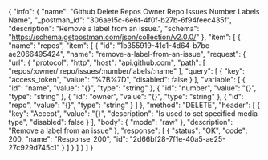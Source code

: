 {
  "info": {
    "name": "Github Delete Repos Owner Repo Issues Number Labels Name",
    "_postman_id": "306ae15c-6e6f-4f0f-b27b-6f94feec435f",
    "description": "Remove a label from an issue.",
    "schema": "https://schema.getpostman.com/json/collection/v2.0.0/"
  },
  "item": [
    {
      "name": "repos",
      "item": [
        {
          "id": "1b355919-41c1-4d64-b7bc-ae2066495424",
          "name": "remove-a-label-from-an-issue",
          "request": {
            "url": {
              "protocol": "http",
              "host": "api.github.com",
              "path": [
                "repos/:owner/:repo/issues/:number/labels/:name"
              ],
              "query": [
                {
                  "key": "access_token",
                  "value": "%7B%7D",
                  "disabled": false
                }
              ],
              "variable": [
                {
                  "id": "name",
                  "value": "{}",
                  "type": "string"
                },
                {
                  "id": "number",
                  "value": "{}",
                  "type": "string"
                },
                {
                  "id": "owner",
                  "value": "{}",
                  "type": "string"
                },
                {
                  "id": "repo",
                  "value": "{}",
                  "type": "string"
                }
              ]
            },
            "method": "DELETE",
            "header": [
              {
                "key": "Accept",
                "value": "{}",
                "description": "Is used to set specified media type",
                "disabled": false
              }
            ],
            "body": {
              "mode": "raw"
            },
            "description": "Remove a label from an issue"
          },
          "response": [
            {
              "status": "OK",
              "code": 200,
              "name": "Response_200",
              "id": "2d66bf28-7f1e-40a5-ae25-27c929d745c1"
            }
          ]
        }
      ]
    }
  ]
}